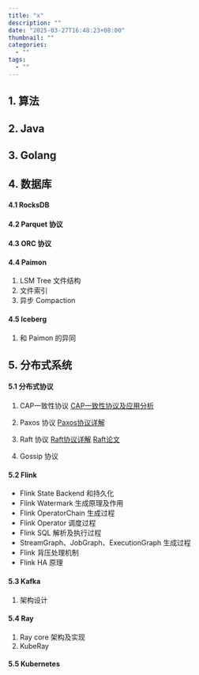 ```yaml
---
title: "x"
description: ""
date: "2025-03-27T16:48:23+08:00"
thumbnail: ""
categories:
  - ""
tags:
  - ""
---
```

## 1. 算法
## 2. Java
## 3. Golang
## 4. 数据库
#### 4.1 RocksDB
#### 4.2 Parquet 协议
#### 4.3 ORC 协议
#### 4.4 Paimon
1. LSM Tree 文件结构
2. 文件索引
3. 异步 Compaction
#### 4.5 Iceberg
1. 和 Paimon 的异同
## 5. 分布式系统
#### 5.1 分布式协议
1. CAP一致性协议
[CAP一致性协议及应用分析](https://tech.youzan.com/cap-coherence-protocol-and-application-analysis/)
2. Paxos 协议
[Paxos协议详解](https://chinalhr.github.io/post/distributed-systems-consensus-algorithm-paxos/)
3. Raft 协议
[Raft协议详解](https://zhuanlan.zhihu.com/p/32052223)
[Raft论文](https://docs.qq.com/doc/DY0VxSkVGWHFYSlZJ?_t=1609557593539)

4. Gossip 协议
#### 5.2 Flink
- Flink State Backend 和持久化
- Flink Watermark 生成原理及作用
- Flink OperatorChain 生成过程
- Flink Operator 调度过程
- Flink SQL 解析及执行过程
- StreamGraph、JobGraph、ExecutionGraph 生成过程
- Flink 背压处理机制
- Flink HA 原理
#### 5.3 Kafka
1. 架构设计
#### 5.4 Ray
1. Ray core 架构及实现
2. KubeRay
#### 5.5 Kubernetes
